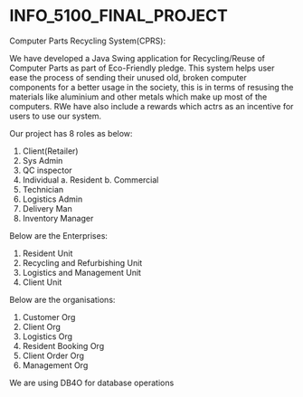 # INFO_5100_FINAL_PROJECT

Computer Parts Recycling System(CPRS):

We have developed a Java Swing application for Recycling/Reuse of Computer Parts as part of Eco-Friendly pledge.
This system helps user ease the process of sending their unused old, broken computer components for a better usage in the society, this is in terms of resusing the materials like aluminium and other metals which make up most of the computers. RWe have also include a rewards which actrs as an incentive for users to use our system.

Our project has 8 roles as below:

1. Client(Retailer)
2. Sys Admin
3. QC inspector
4. Individual
	a. Resident
	b. Commercial
5. Technician
6. Logistics Admin
7. Delivery Man
8. Inventory Manager

Below are the Enterprises:

1. Resident Unit
2. Recycling and Refurbishing Unit
3. Logistics and Management Unit
4. Client Unit

Below are the organisations:

1. Customer Org
2. Client Org
3. Logistics Org
4. Resident Booking Org
5. Client Order Org
6. Management Org

We are using DB4O for database operations
